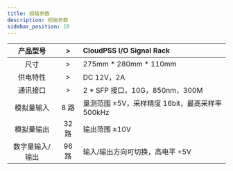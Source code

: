 ```yaml
---
title: 规格参数
description: 规格参数
sidebar_position: 10
---
```


|产品型号|>|CloudPSS I/O Signal Rack|
|:-----:|:----:| :----|
|尺寸| > | 275mm * 280mm * 110mm |
|供电特性| > | DC 12V，2A |
|通讯接口| > | 2 * SFP 接口，10G，850nm，300M |
|模拟量输入| 8 路| 量测范围 ±5V，采样精度 16bit，最高采样率 500kHz |
|模拟量输出| 32 路| 输出范围 ±10V |
|数字量输入/输出| 96 路| 输入/输出方向可切换，高电平 +5V | 